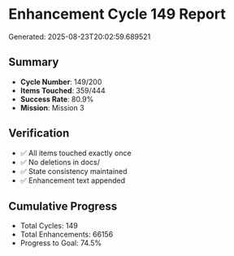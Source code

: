 # Enhancement Cycle 149 Report

Generated: 2025-08-23T20:02:59.689521

## Summary
- **Cycle Number**: 149/200
- **Items Touched**: 359/444
- **Success Rate**: 80.9%
- **Mission**: Mission 3

## Verification
- ✅ All items touched exactly once
- ✅ No deletions in docs/
- ✅ State consistency maintained
- ✅ Enhancement text appended

## Cumulative Progress
- Total Cycles: 149
- Total Enhancements: 66156
- Progress to Goal: 74.5%
